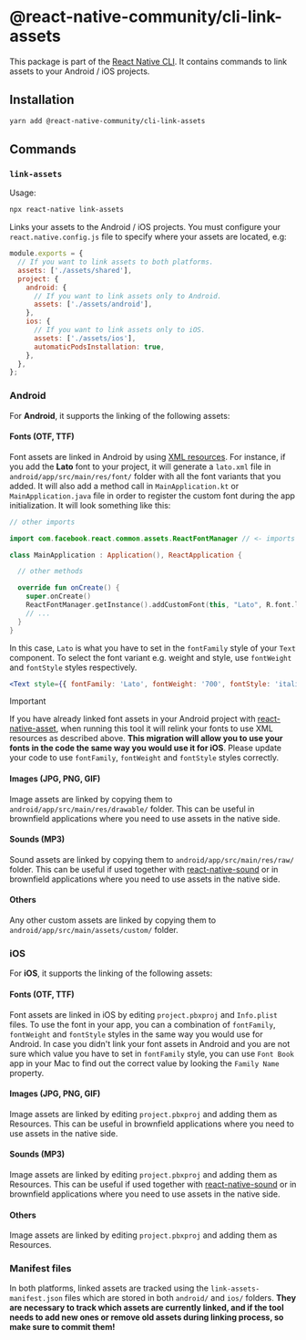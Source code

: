 # @react-native-community/cli-link-assets

This package is part of the [React Native CLI](../../README.md). It contains commands to link assets to your Android / iOS projects.

## Installation

```sh
yarn add @react-native-community/cli-link-assets
```

## Commands

### `link-assets`

Usage:

```sh
npx react-native link-assets
```

Links your assets to the Android / iOS projects. You must configure your `react.native.config.js` file to specify where your assets are located, e.g:

```js
module.exports = {
  // If you want to link assets to both platforms.
  assets: ['./assets/shared'],
  project: {
    android: {
      // If you want to link assets only to Android.
      assets: ['./assets/android'],
    },
    ios: {
      // If you want to link assets only to iOS.
      assets: ['./assets/ios'],
      automaticPodsInstallation: true,
    },
  },
};
```

### Android

For **Android**, it supports the linking of the following assets:

#### Fonts (OTF, TTF)

Font assets are linked in Android by using [XML resources](https://developer.android.com/develop/ui/views/text-and-emoji/fonts-in-xml). For instance, if you add the **Lato** font to your project, it will generate a `lato.xml` file in `android/app/src/main/res/font/` folder with all the font variants that you added. It will also add a method call in `MainApplication.kt` or `MainApplication.java` file in order to register the custom font during the app initialization. It will look something like this:

```kotlin
// other imports

import com.facebook.react.common.assets.ReactFontManager // <- imports ReactFontManager.

class MainApplication : Application(), ReactApplication {

  // other methods

  override fun onCreate() {
    super.onCreate()
    ReactFontManager.getInstance().addCustomFont(this, "Lato", R.font.lato) // <- registers the custom font.
    // ...
  }
}
```

In this case, `Lato` is what you have to set in the `fontFamily` style of your `Text` component. To select the font variant e.g. weight and style, use `fontWeight` and `fontStyle` styles respectively.

```jsx
<Text style={{ fontFamily: 'Lato', fontWeight: '700', fontStyle: 'italic' }}>Lato Bold Italic</Text>
```

> [!IMPORTANT]
> If you have already linked font assets in your Android project with [react-native-asset](https://github.com/unimonkiez/react-native-asset), when running this tool it will relink your fonts to use XML resources as described above. **This migration will allow you to use your fonts in the code the same way you would use it for iOS**. Please update your code to use `fontFamily`, `fontWeight` and `fontStyle` styles correctly.

#### Images (JPG, PNG, GIF)

Image assets are linked by copying them to `android/app/src/main/res/drawable/` folder. This can be useful in brownfield applications where you need to use assets in the native side.

#### Sounds (MP3)

Sound assets are linked by copying them to `android/app/src/main/res/raw/` folder. This can be useful if used together with [react-native-sound](https://github.com/zmxv/react-native-sound) or in brownfield applications where you need to use assets in the native side.

#### Others

Any other custom assets are linked by copying them to `android/app/src/main/assets/custom/` folder.

### iOS

For **iOS**, it supports the linking of the following assets:

#### Fonts (OTF, TTF)

Font assets are linked in iOS by editing `project.pbxproj` and `Info.plist` files. To use the font in your app, you can a combination of `fontFamily`, `fontWeight` and `fontStyle` styles in the same way you would use for Android. In case you didn't link your font assets in Android and you are not sure which value you have to set in `fontFamily` style, you can use `Font Book` app in your Mac to find out the correct value by looking the `Family Name` property.

#### Images (JPG, PNG, GIF)

Image assets are linked by editing `project.pbxproj` and adding them as Resources. This can be useful in brownfield applications where you need to use assets in the native side.

#### Sounds (MP3)

Image assets are linked by editing `project.pbxproj` and adding them as Resources. This can be useful if used together with [react-native-sound](https://github.com/zmxv/react-native-sound) or in brownfield applications where you need to use assets in the native side.

#### Others

Image assets are linked by editing `project.pbxproj` and adding them as Resources.

### Manifest files

In both platforms, linked assets are tracked using the `link-assets-manifest.json` files which are stored in both `android/` and `ios/` folders. **They are necessary to track which assets are currently linked, and if the tool needs to add new ones or remove old assets during linking process, so make sure to commit them!**
